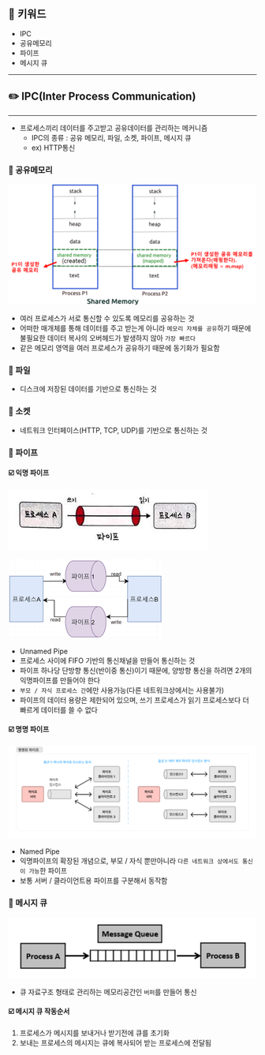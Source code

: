## 📓 키워드

- IPC
- 공유메모리
- 파이프
- 메시지 큐

---

## ✏️ IPC(Inter Process Communication)

---

- 프로세스끼리 데이터를 주고받고 공유데이터를 관리하는 메커니즘
    - IPC의 종류 : 공유 메모리, 파일, 소켓, 파이프, 메시지 큐
    - ex) HTTP통신

### 💭 공유메모리

![img.png](img/공유메모리.png)

- 여러 프로세스가 서로 통신할 수 있도록 메모리를 공유하는 것
- 어떠한 매개체를 통해 데이터를 주고 받는게 아니라 `메모리 자체를 공유`하기 때문에 불필요한 데이터 복사의 오버헤드가 발생하지 않아 `가장 빠르다`
- 같은 메모리 영역을 여러 프로세스가 공유하기 때문에 동기화가 필요함

### 💭 파일

- 디스크에 저장된 데이터를 기반으로 통신하는 것

### 💭 소켓

- 네트워크 인터페이스(HTTP, TCP, UDP)를 기반으로 통신하는 것

### 💭 파이프

#### ☑️ 익명 파이프

![img.png](img/익명파이프1.png)

![img_1.png](img/익명파이프2.png)

- Unnamed Pipe
- 프로세스 사이에 FIFO 기반의 통신채널을 만들어 통신하는 것
- 파이프 하나당 단방향 통신(반이중 통신)이기 때문에, 양방향 통신을 하려면 2개의 익명파이프를 만들어야 한다
- `부모 / 자식 프로세스 간`에만 사용가능(다른 네트워크상에서는 사용불가)
- 파이프의 데이터 용량은 제한되어 있으며, 쓰기 프로세스가 읽기 프로세스보다 더 빠르게 데이터를 쓸 수 없다

#### ☑️ 명명 파이프

![img.png](img/명명파이프.png)

- Named Pipe
- 익명파이프의 확장된 개념으로, 부모 / 자식 뿐만아니라 `다른 네트워크 상에서도 통신이 가능`한 파이프
- 보통 서버 / 클라이언트용 파이프를 구분해서 동작함

### 💭 메시지 큐

![img.png](img/메시지큐.png)

- 큐 자료구조 형태로 관리하는 메모리공간인 `버퍼`를 만들어 통신

#### ☑️ 메시지 큐 작동순서

1. 프로세스가 메시지를 보내거나 받기전에 큐를 초기화
2. 보내는 프로세스의 메시지는 큐에 복사되어 받는 프로세스에 전달됨